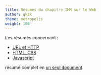 ```yaml
---
title: Résumés du chapitre IHM sur le Web
author: qkzk
theme: metropolis
weight: 100
---
```


Les résumés concernant :

* [URL et HTTP](./resume_url_http)
* [HTML, CSS](./resume_html_css)
* [Javascript](./resume_javascript)

résumé complet en [un seul document](/uploads/docsnsi/ihm_web/ihm_resume.pdf).
